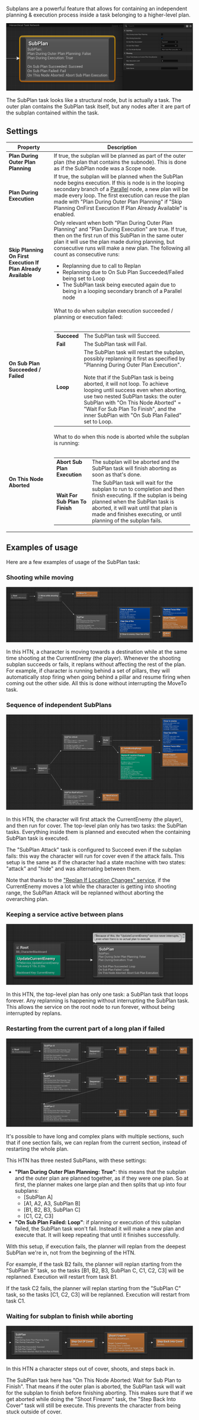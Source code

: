 Subplans are a powerful feature that allows for containing an independent planning & execution process inside a task belonging to a higher-level plan.

![HTNTask_SubPlan](_media/subplan_task.png ':size=1200')

The SubPlan task looks like a structural node, but is actually a task. The outer plan contains the SubPlan task itself, but any nodes after it are part of the subplan contained within the task.

## Settings

Property|Description
---|---
**Plan During Outer Plan Planning**|If true, the subplan will be planned as part of the outer plan (the plan that contains the subnode). This is done as if the SubPlan node was a Scope node.
**Plan During Execution**|If true, the subplan will be planned when the SubPlan node begins execution. If this is node is in the looping secondary branch of a [Parallel](parallel.md) node, a new plan will be made every loop. The first execution can reuse the plan made with "Plan During Outer Plan Planning" if "Skip Planning OnFirst Execution If Plan Already Available" is enabled.
**Skip Planning On First Execution If Plan Already Available**|Only relevant when both "Plan During Outer Plan Planning" and "Plan During Execution" are true. If true, then on the first run of this SubPlan in the same outer plan it will use the plan made during planning, but consecutive runs will make a new plan. The following all count as consecutive runs:<ul><li>Replanning due to call to Replan</li><li>Replanning due to On Sub Plan Succeeded/Failed being set to Loop</li><li>The SubPlan task being executed again due to being in a looping secondary branch of a Parallel node</li></ul>
**On Sub Plan Succeeded / Failed**|What to do when subplan execution succeeded / planning or execution failed:<br><br><table><tbody>  <tr><td>**Succeed**</td><td>The SubPlan task will Succeed.</td></tr>  <tr><td>**Fail**</td><td>The SubPlan task will Fail.</td></tr> <tr><td>**Loop**</td><td>The SubPlan task will restart the subplan, possibly replanning it first as specified by "Planning During Outer Plan Execution".<br><br>Note that if the SubPlan task is being aborted, it will not loop. To achieve looping until success even when aborting, use two nested SubPlan tasks: the outer SubPlan with "On This Node Aborted" = "Wait For Sub Plan To Finish", and the inner SubPlan with "On Sub Plan Failed" set to Loop.</td></tr> </tbody></table>
**On This Node Aborted**|What to do when this node is aborted while the subplan is running:<br><br><table><tbody>  <tr><td>**Abort Sub Plan Execution**</td><td>The subplan will be aborted and the SubPlan task will finish aborting as soon as that's done.</td></tr>  <tr><td>**Wait For Sub Plan To Finish**</td><td>The SubPlan task will wait for the subplan to run to completion and then finish executing. If the subplan is being planned when the SubPlan task is aborted, it will wait until that plan is made and finishes executing, or until planning of the subplan fails.</td></tr> </tbody></table>

## Examples of usage

Here are a few examples of usage of the SubPlan task:

### Shooting while moving

![HTN for shooting while moving](_media/subplan_shoot_while_moving.png ':size=1200')

In this HTN, a character is moving towards a destination while at the same time shooting at the CurrentEnemy (the player). Whenever the shooting subplan succeeds or fails, it replans without affecting the rest of the plan. For example, if character is running behind a set of pillars, they will automatically stop firing when going behind a pillar and resume firing when coming out the other side. All this is done without interrupting the MoveTo task.

### Sequence of independent SubPlans

![HTN for shooting while moving](_media/subplan_sequence_of_subplans.png ':size=1200')

In this HTN, the character will first attack the CurrentEnemy (the player), and then run for cover. 
The top-level plan only has two tasks: the SubPlan tasks. Everything inside them is planned and executed when the containing SubPlan task is executed.

The "SubPlan Attack" task is configured to Succeed even if the subplan fails: this way the character will run for cover even if the attack fails.
This setup is the same as if the character had a state machine with two states: "attack" and "hide" and was alternating between them.

Note that thanks to the ["Replan If Location Changes" service](node-reference?id=replan-if-location-changes), if the CurrentEnemy moves a lot while the character is getting into shooting range, the SubPlan Attack will be replanned without aborting the overarching plan.

### Keeping a service active between plans

![A root service that is always active due to looping SubPlan](_media/subplan_root_service_always_active.png ':size=1200')

In this HTN, the top-level plan has only one task: a SubPlan task that loops forever. Any replanning is happening without interrupting the SubPlan task. This allows the service on the root node to run forever, without being interrupted by replans.

### Restarting from the current part of a long plan if failed

![Sequence of nested SubPlans](_media/subplan_restart_from_current_subplan.png ':size=1200')

It's possible to have long and complex plans with multiple sections, such that if one section fails, we can replan from the current section, instead of restarting the whole plan.

This HTN has three nested SubPlans, with these settings:
- **"Plan During Outer Plan Planning: True"**: this means that the subplan and the outer plan are planned together, as if they were one plan. So at first, the planner makes one large plan and then splits that up into four subplans: 
    - [SubPlan A]
    - [A1, A2, A3, SubPlan B]
    - [B1, B2, B3, SubPlan C]
    - [C1, C2, C3]
- **"On Sub Plan Failed: Loop"**: if planning or execution of this subplan failed, the SubPlan task won't fail. Instead it will make a new plan and execute that. It will keep repeating that until it finishes successfully. 

With this setup, if execution fails, the planner will replan from the deepest SubPlan we're in, not from the beginning of the HTN.

For example, if the task B2 fails, the planner will replan starting from the "SubPlan B" task, so the tasks [B1, B2, B3, SubPlan C, C1, C2, C3] will be replanned. Execution will restart from task B1.

If the task C2 fails, the planner will replan starting from the "SubPlan C" task, so the tasks [C1, C2, C3] will be replanned. Execution will restart from task C1.

### Waiting for subplan to finish while aborting

![SubPlan that wait until subplan finishes when the SubPlan task is aborted](_media/subplan_wait_until_subplan_finishes_when_aborted.png ':size=1200')

In this HTN a character steps out of cover, shoots, and steps back in.

The SubPlan task here has "On This Node Aborted: Wait for Sub Plan to Finish". That means if the outer plan is aborted, the SubPlan task will wait for the subplan to finish before finishing aborting. This makes sure that if we get aborted while doing the "Shoot Firearm" task, the "Step Back Into Cover" task will still be execute. This prevents the character from being stuck outside of cover.
